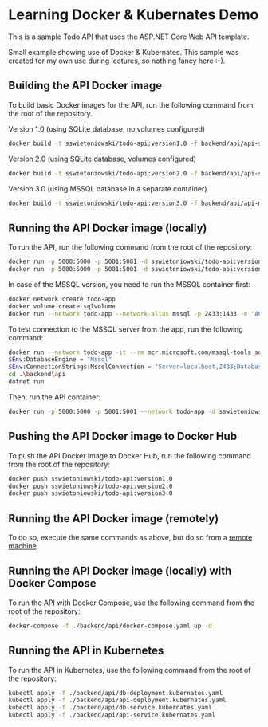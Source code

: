 # Learning Docker & Kubernates Demo

This is a sample Todo API that uses the ASP.NET Core Web API template.

Small example showing use of Docker & Kubernates. This sample was created for my own use during lectures, so nothing fancy here :-).

## Building the API Docker image

To build basic Docker images for the API, run the following command from the root of the repository.

Version 1.0 (using SQLite database, no volumes configured)

```bash
docker build -t sswietoniowski/todo-api:version1.0 -f backend/api/api-sqlite.dockerfile ./backend/api
```

Version 2.0 (using SQLite database, volumes configured)

```bash
docker build -t sswietoniowski/todo-api:version2.0 -f backend/api/api-sqlite-with-volumes.dockerfile ./backend/api
```

Version 3.0 (using MSSQL database in a separate container)

```bash
docker build -t sswietoniowski/todo-api:version3.0 -f backend/api/api-mssql.dockerfile ./backend/api
```

## Running the API Docker image (locally)

To run the API, run the following command from the root of the repository:

```bash
docker run -p 5000:5000 -p 5001:5001 -d sswietoniowski/todo-api:version1.0
docker run -p 5000:5000 -p 5001:5001 -d sswietoniowski/todo-api:version2.0
```

In case of the MSSQL version, you need to run the MSSQL container first:

```bash
docker network create todo-app
docker volume create sqlvolume
docker run --network todo-app --network-alias mssql -p 2433:1433 -e 'ACCEPT_EULA=Y' -e 'SA_PASSWORD=Password123!' -e 'MSSQL_PID=Developer' -v sqlvolume:/var/opt/mssql -d mcr.microsoft.com/mssql/server:2019-latest
```

To test connection to the MSSQL server from the app, run the following command:

```bash
docker run --network todo-app -it --rm mcr.microsoft.com/mssql-tools sqlcmd -S mssql -U SA -P Password123!
$Env:DatabaseEngine = "Mssql"
$Env:ConnectionStrings:MssqlConnection = "Server=localhost,2433;Database=todos;User=sa;Password=Password123!;"
cd .\backend\api
dotnet run
```

Then, run the API container:

```bash
docker run -p 5000:5000 -p 5001:5001 --network todo-app -d sswietoniowski/todo-api:version3.0
```

## Pushing the API Docker image to Docker Hub

To push the API Docker image to Docker Hub, run the following command from the root of the repository:

```bash
docker push sswietoniowski/todo-api:version1.0
docker push sswietoniowski/todo-api:version2.0
docker push sswietoniowski/todo-api:version3.0
```

## Running the API Docker image (remotely)

To do so, execute the same commands as above, but do so from a [remote machine](https://labs.play-with-docker.com/).

## Running the API Docker image (locally) with Docker Compose

To run the API with Docker Compose, use the following command from the root of the repository:

```bash
docker-compose -f ./backend/api/docker-compose.yaml up -d
```

## Running the API in Kubernetes

To run the API in Kubernetes, use the following command from the root of the repository:

```bash
kubectl apply -f ./backend/api/db-deployment.kubernates.yaml
kubectl apply -f ./backend/api/api-deployment.kubernates.yaml
kubectl apply -f ./backend/api/db-service.kubernates.yaml
kubectl apply -f ./backend/api/api-service.kubernates.yaml
```
